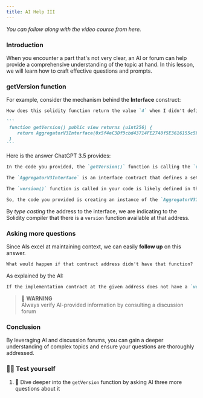 ```yaml
---
title: AI Help III
---
```


_You can follow along with the video course from here._

> </a>

### Introduction

When you encounter a part that's not very clear, an AI or forum can help provide a comprehensive understanding of the topic at hand. In this lesson, we will learn how to craft effective questions and prompts.

### getVersion function

For example, consider the mechanism behind the **Interface** construct:

````markdown
How does this solidity function return the value `4` when I didn't define any logic in AggregatorV3Interface?

```
 function getVersion() public view returns (uint256) {
    return AggregatorV3Interface(0x5f4eC3Df9cbd43714FE2740f5E3616155c5b8419).version();
 }
```
````

Here is the answer ChatGPT 3.5 provides:

```markdown
In the code you provided, the `getVersion()` function is calling the `version()` function of an instance of the `AggregatorV3Interface` contract. It appears that the contract address `0x694AA1769357215DE4FACO81bf1E309aDC325306` is being used to create an instance of the `AggregatorV3Interface`.

The `AggregatorV3Interface` is an interface contract that defines a set of functions that must be implemented by another contract. It serves as a way to interact with the contract at the given address by providing a common interface.

The `version()` function is called in your code is likely defined in the actual contract that implements the `AggregatorV3Interface`. This implementation contract is deployed at the specified address and is expected to have a `version()` function that returns a `uint256` value.

So, the code you provided is creating an instance of the `AggregatorV3Interface` contract at the given address and then calling its `version()` function to retrieve a `uint256` value. If the implementation contract at that address has a `version()` function that returns `4`, then the `getVersion()` function will return `4` as well.
```

By _type casting_ the address to the interface, we are indicating to the Solidity compiler that there is a `version` function available at that address.

### Asking more questions

Since AIs excel at maintaining context, we can easily **follow up** on this answer.

```markdown
What would happen if that contract address didn't have that function?
```

As explained by the AI:

```markdown
If the implementation contract at the given address does not have a `version()` function or if it has a different function signature, calling `version()` on that contract will result in a compilation error or a runtime error.
```

> 🚧 **WARNING** <br>
> Always verify AI-provided information by consulting a discussion forum

### Conclusion

By leveraging AI and discussion forums, you can gain a deeper understanding of complex topics and ensure your questions are thoroughly addressed.

### 🧑‍💻 Test yourself

1. 📕 Dive deeper into the `getVersion` function by asking AI three more questions about it
